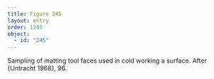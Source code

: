 ```yaml
---
title: Figure 245
layout: entry
order: 1245
object:
  - id: "245"
---
```


Sampling of matting tool faces used in cold working a surface. After {Untracht 1968}, 96.

